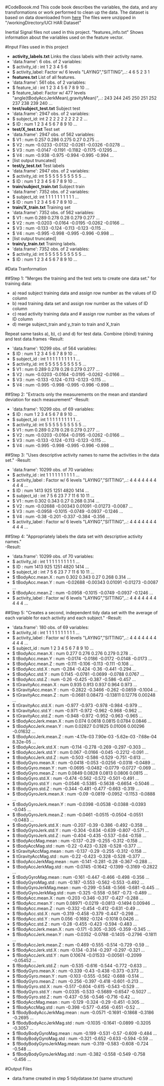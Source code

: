 #CodeBoook.md
This code book describes the variables, the data, and any transformations or work performed to clean up the data.
The dataset is based on data downloaded from [here](https://d396qusza40orc.cloudfront.net/getdata%2Fprojectfiles%2FUCI%20HAR%20Dataset.zip)
The files were unzipped in "/workingDirectory/UCI HAR Dataset"
 
Inertial Signal files not used in this project.
"features_info.txt" Shows information about the variables used on the feature vector.                  

#Input Files used in this project
-  **activity_labels.txt**   Links the class labels with their activity name.
-  'data.frame':	6 obs. of  2 variables:
-  $ activity_id   : int  1 2 3 4 5 6
-  $ activity_label: Factor w/ 6 levels "LAYING","SITTING",..: 4 6 5 2 3 1
-  **features.txt**  List of all features.
-  'data.frame':	561 obs. of  2 variables:
-  $ feature_id   : int  1 2 3 4 5 6 7 8 9 10 ...
-  $ feature_label: Factor w/ 477 levels "angle(tBodyAccJerkMean),gravityMean)",..: 243 244 245   250 251 252 237 238 239 240 ...
-  **test/subject_test.txt**  Subject test
-  'data.frame':	2947 obs. of  2 variables:
-  $ subject_id: int  2 2 2 2 2 2 2 2 2 2 ...
-  $ ID        : num  1 2 3 4 5 6 7 8 9 10 ...
-  **test/X_test.txt** Test set
-  'data.frame':	2947 obs. of  562 variables:
-  $ V1  : num  0.257 0.286 0.275 0.27 0.275 ...
-  $ V2  : num  -0.0233 -0.0132 -0.0261 -0.0326 -0.0278 ...
-  $ V3  : num  -0.0147 -0.1191 -0.1182 -0.1175 -0.1295 ...
-  $ V4  : num  -0.938 -0.975 -0.994 -0.995 -0.994 ...
-  [list output truncated]                            
-  **test/y_test.txt**  Test labels
-  'data.frame':	2947 obs. of  2 variables:
-  $ activity_id: int  5 5 5 5 5 5 5 5 5 5 ...
-  $ ID         : num  1 2 3 4 5 6 7 8 9 10 ...                          
-  **train/subject_train.txt**    Subject train
-  'data.frame':	7352 obs. of  2 variables:
-  $ subject_id: int  1 1 1 1 1 1 1 1 1 1 ...
-  $ ID        : num  1 2 3 4 5 6 7 8 9 10 ...
-  **train/X_train.txt** Training set
-  'data.frame':	7352 obs. of  562 variables:
-  $ V1  : num  0.289 0.278 0.28 0.279 0.277 ...
-  $ V2  : num  -0.0203 -0.0164 -0.0195 -0.0262 -0.0166 ...
-  $ V3  : num  -0.133 -0.124 -0.113 -0.123 -0.115 ...
-  $ V4  : num  -0.995 -0.998 -0.995 -0.996 -0.998 ...
-  [list output truncated]                       
-  **train/y_train.txt**  Training labels.
-  'data.frame':	7352 obs. of  2 variables:
-  $ activity_id: int  5 5 5 5 5 5 5 5 5 5 ...
-  $ ID         : num  1 2 3 4 5 6 7 8 9 10 ...

#Data Tranformation

##Step 1: "Merges the training and the test sets to create one data set." 
for training data:
* a) read subject training data and assign row number as the values of ID column 
* b) read training data set and assign row number as the values of ID column 
* c) read activity training data and  # assign row number as the values of ID column 
* d) merge subject_train and y_train to train  and X_train                      	 	

Repeat same tasks a), b), c) and d) for test data. 
Combine (rbind) training and test data.frames
-Result: 
- 'data.frame':	10299 obs. of  564 variables:
- $ ID         : num  1 2 3 4 5 6 7 8 9 10 ...
- $ subject_id : int  1 1 1 1 1 1 1 1 1 1 ...
- $ activity_id: int  5 5 5 5 5 5 5 5 5 5 ...
- $ V1         : num  0.289 0.278 0.28 0.279 0.277 ...
- $ V2         : num  -0.0203 -0.0164 -0.0195 -0.0262 -0.0166 ...
- $ V3         : num  -0.133 -0.124 -0.113 -0.123 -0.115 ...
- $ V4         : num  -0.995 -0.998 -0.995 -0.996 -0.998 ...

##Step 2: "Extracts only the measurements on the mean and standard deviation for each measurement" 
-Result:
- 'data.frame':	10299 obs. of  69 variables:
- $ ID         : num  1 2 3 4 5 6 7 8 9 10 ...
- $ subject_id : int  1 1 1 1 1 1 1 1 1 1 ...
- $ activity_id: int  5 5 5 5 5 5 5 5 5 5 ...
- $ V1         : num  0.289 0.278 0.28 0.279 0.277 ...
- $ V2         : num  -0.0203 -0.0164 -0.0195 -0.0262 -0.0166 ...
- $ V3         : num  -0.133 -0.124 -0.113 -0.123 -0.115 ...
- $ V4         : num  -0.995 -0.998 -0.995 -0.996 -0.998 ...

##Step 3: "Uses descriptive activity names to name the activities in the data set."
-Result:
- 'data.frame':	10299 obs. of  70 variables:
- $ activity_id   : int  1 1 1 1 1 1 1 1 1 1 ...
- $ activity_label           : Factor w/ 6 levels "LAYING","SITTING",..: 4 4 4 4 4 4 4 4 4 4 ...
- $ ID            : num  1413 925 1251 4820 1414 ...
- $ subject_id    : int  7 5 6 23 7 7 11 6 10 11 ...
- $ V1            : num  0.302 0.343 0.27 0.268 0.314 ...
- $ V2            : num  -0.02688 -0.00343 0.01091 -0.01273 -0.0087 ...
- $ V3            : num  -0.0958 -0.1015 -0.0749 -0.0937 -0.1246 ...
- $ V4            : num  -0.38 -0.201 -0.337 -0.384 -0.356 ...
- $ activity_label           : Factor w/ 6 levels "LAYING","SITTING",..: 4 4 4 4 4 4 4 4 4 4 ...

##Step 4: "Appropriately labels the data set with descriptive activity names."  
-Result:
- 'data.frame':	10299 obs. of  70 variables:
- $ activity_id              : int  1 1 1 1 1 1 1 1 1 1 ...
- $ ID                       : num  1413 925 1251 4820 1414 ...
- $ subject_id               : int  7 5 6 23 7 7 11 6 10 11 ...
- $ tBodyAcc.mean.X          : num  0.302 0.343 0.27 0.268 0.314 ...
- $ tBodyAcc.mean.Y          : num  -0.02688 -0.00343 0.01091 -0.01273 -0.0087 ...
- $ tBodyAcc.mean.Z          : num  -0.0958 -0.1015 -0.0749 -0.0937 -0.1246 ...
- $ activity_label           : Factor w/ 6 levels "LAYING","SITTING",..: 4 4 4 4 4 4 4 4 4 4 ...
 
##Step 5: "Creates a second, independent tidy data set with the average of each variable for each activity and each subject." 
-Result:
- 'data.frame':	180 obs. of  69 variables:
- $ activity_id              : int  1 1 1 1 1 1 1 1 1 1 ...
- $ activity_label           : Factor w/ 6 levels "LAYING","SITTING",..: 4 4 4 4 4 4 4 4 4 4 ...
- $ subject_id               : num  1 2 3 4 5 6 7 8 9 10 ...
- $ tBodyAcc.mean.X          : num  0.277 0.276 0.276 0.279 0.278 ...
- $ tBodyAcc.mean.Y          : num  -0.0174 -0.0186 -0.0172 -0.0148 -0.0173 ...
- $ tBodyAcc.mean.Z          : num  -0.111 -0.106 -0.113 -0.111 -0.108 ...
- $ tBodyAcc.std.X           : num  -0.284 -0.424 -0.36 -0.441 -0.294 ...
- $ tBodyAcc.std.Y           : num  0.1145 -0.0781 -0.0699 -0.0788 0.0767 ...
- $ tBodyAcc.std.Z           : num  -0.26 -0.425 -0.387 -0.586 -0.457 ...
- $ tGravityAcc.mean.X       : num  0.935 0.913 0.937 0.964 0.973 ...
- $ tGravityAcc.mean.Y       : num  -0.2822 -0.3466 -0.262 -0.0859 -0.1004 ...
- $ tGravityAcc.mean.Z       : num  -0.0681 0.08473 -0.13811 0.12776 0.00248 ...
- $ tGravityAcc.std.X        : num  -0.977 -0.973 -0.978 -0.984 -0.979 ...
- $ tGravityAcc.std.Y        : num  -0.971 -0.972 -0.962 -0.968 -0.962 ...
- $ tGravityAcc.std.Z        : num  -0.948 -0.972 -0.952 -0.963 -0.965 ...
- $ tBodyAccJerk.mean.X      : num  0.074 0.0618 0.0815 0.0784 0.0846 ...
- $ tBodyAccJerk.mean.Y      : num  0.02827 0.01825 0.01006 0.00296 -0.01632 ...
- $ tBodyAccJerk.mean.Z      : num  -4.17e-03 7.90e-03 -5.62e-03 -7.68e-04 8.32e-05 ...
- $ tBodyAccJerk.std.X       : num  -0.114 -0.278 -0.269 -0.297 -0.303 ...
- $ tBodyAccJerk.std.Y       : num  0.067 -0.0166 -0.045 -0.2212 -0.091 ...
- $ tBodyAccJerk.std.Z       : num  -0.503 -0.586 -0.529 -0.751 -0.613 ...
- $ tBodyGyro.mean.X         : num  -0.0418 -0.053 -0.0256 -0.0318 -0.0489 ...
- $ tBodyGyro.mean.Y         : num  -0.0695 -0.0482 -0.0779 -0.0727 -0.069 ...
- $ tBodyGyro.mean.Z         : num  0.0849 0.0828 0.0813 0.0806 0.0815 ...
- $ tBodyGyro.std.X          : num  -0.474 -0.562 -0.572 -0.501 -0.491 ...
- $ tBodyGyro.std.Y          : num  -0.0546 -0.5385 -0.5638 -0.6654 -0.5046 ...
- $ tBodyGyro.std.Z          : num  -0.344 -0.481 -0.477 -0.663 -0.319 ...
- $ tBodyGyroJerk.mean.X     : num  -0.09 -0.0819 -0.0952 -0.1153 -0.0888 ...
- $ tBodyGyroJerk.mean.Y     : num  -0.0398 -0.0538 -0.0388 -0.0393 -0.045 ...
- $ tBodyGyroJerk.mean.Z     : num  -0.0461 -0.0515 -0.0504 -0.0551 -0.0483 ...
- $ tBodyGyroJerk.std.X      : num  -0.207 -0.39 -0.386 -0.492 -0.358 ...
- $ tBodyGyroJerk.std.Y      : num  -0.304 -0.634 -0.639 -0.807 -0.571 ...
- $ tBodyGyroJerk.std.Z      : num  -0.404 -0.435 -0.537 -0.64 -0.158 ...
- $ tBodyAccMag.mean         : num  -0.137 -0.29 -0.255 -0.312 -0.158 ...
- $ tBodyAccMag.std          : num  -0.22 -0.423 -0.328 -0.528 -0.377 ...
- $ tGravityAccMag.mean      : num  -0.137 -0.29 -0.255 -0.312 -0.158 ...
- $ tGravityAccMag.std       : num  -0.22 -0.423 -0.328 -0.528 -0.377 ...
- $ tBodyAccJerkMag.mean     : num  -0.141 -0.281 -0.28 -0.367 -0.288 ...
- $ tBodyAccJerkMag.std      : num  -0.0745 -0.1642 -0.1399 -0.3169 -0.2822 ...
- $ tBodyGyroMag.mean        : num  -0.161 -0.447 -0.466 -0.498 -0.356 ...
- $ tBodyGyroMag.std         : num  -0.187 -0.553 -0.562 -0.553 -0.492 ...
- $ tBodyGyroJerkMag.mean    : num  -0.299 -0.548 -0.566 -0.681 -0.445 ...
- $ tBodyGyroJerkMag.std     : num  -0.325 -0.558 -0.567 -0.73 -0.489 ...
- $ fBodyAcc.mean.X          : num  -0.203 -0.346 -0.317 -0.427 -0.288 ...
- $ fBodyAcc.mean.Y          : num  0.08971 -0.0219 -0.0813 -0.1494 0.00946 ...
- $ fBodyAcc.mean.Z          : num  -0.332 -0.454 -0.412 -0.631 -0.49 ...
- $ fBodyAcc.std.X           : num  -0.319 -0.458 -0.379 -0.447 -0.298 ...
- $ fBodyAcc.std.Y           : num  0.056 -0.1692 -0.124 -0.1018 0.0426 ...
- $ fBodyAcc.std.Z           : num  -0.28 -0.455 -0.423 -0.594 -0.483 ...
- $ fBodyAccJerk.mean.X      : num  -0.171 -0.305 -0.305 -0.359 -0.345 ...
- $ fBodyAccJerk.mean.Y      : num  -0.0352 -0.0788 -0.1405 -0.2796 -0.1811 ...
- $ fBodyAccJerk.mean.Z      : num  -0.469 -0.555 -0.514 -0.729 -0.59 ...
- $ fBodyAccJerk.std.X       : num  -0.134 -0.314 -0.297 -0.297 -0.321 ...
- $ fBodyAccJerk.std.Y       : num  0.10674 -0.01533 -0.00561 -0.2099 -0.05452 ...
- $ fBodyAccJerk.std.Z       : num  -0.535 -0.616 -0.544 -0.772 -0.633 ...
- $ fBodyGyro.mean.X         : num  -0.339 -0.43 -0.438 -0.373 -0.373 ...
- $ fBodyGyro.mean.Y         : num  -0.103 -0.555 -0.562 -0.688 -0.514 ...
- $ fBodyGyro.mean.Z         : num  -0.256 -0.397 -0.418 -0.601 -0.213 ...
- $ fBodyGyro.std.X          : num  -0.517 -0.604 -0.615 -0.543 -0.529 ...
- $ fBodyGyro.std.Y          : num  -0.0335 -0.533 -0.5689 -0.6547 -0.5027 ...
- $ fBodyGyro.std.Z          : num  -0.437 -0.56 -0.546 -0.716 -0.42 ...
- $ fBodyAccMag.mean         : num  -0.129 -0.324 -0.29 -0.451 -0.305 ...
- $ fBodyAccMag.std          : num  -0.398 -0.577 -0.456 -0.651 -0.52 ...
- $ fBodyBodyAccJerkMag.mean : num  -0.0571 -0.1691 -0.1868 -0.3186 -0.2695 ...
- $ fBodyBodyAccJerkMag.std  : num  -0.1035 -0.1641 -0.0899 -0.3205 -0.3057 ...
- $ fBodyBodyGyroMag.mean    : num  -0.199 -0.531 -0.57 -0.609 -0.484 ...
- $ fBodyBodyGyroMag.std     : num  -0.321 -0.652 -0.633 -0.594 -0.59 ...
- $ fBodyBodyGyroJerkMag.mean: num  -0.319 -0.583 -0.608 -0.724 -0.548 ...
- $ fBodyBodyGyroJerkMag.std : num  -0.382 -0.558 -0.549 -0.758 -0.456 ...

#Output Files

- data.frame created in step 5 tidydatase.txt (same structure)